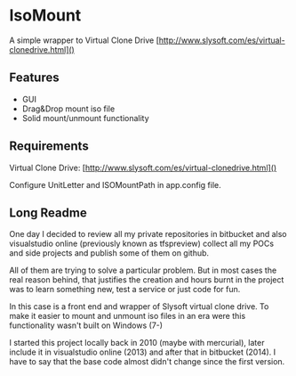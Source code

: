 # IsoMount

A simple wrapper to Virtual Clone Drive [http://www.slysoft.com/es/virtual-clonedrive.html]()

## Features

- GUI
- Drag&Drop mount iso file
- Solid mount/unmount functionality

## Requirements

Virtual Clone Drive: [http://www.slysoft.com/es/virtual-clonedrive.html]()

Configure UnitLetter and ISOMountPath in app.config file.

## Long Readme

One day I decided to review all my private repositories in bitbucket and also visualstudio online (previously known as tfspreview) collect all my POCs and side projects and publish some of them on github. 

All of them are trying to solve a particular problem. But in most cases the real reason behind, that justifies the creation and hours burnt in the project was to learn something new, test a service or just code for fun.

In this case is a front end and wrapper of Slysoft virtual clone drive. To make it easier to mount and unmount iso files in an era were this functionality wasn't built on Windows (7-)

I started this project locally back in 2010 (maybe with mercurial), later include it in visualstudio online (2013) and after that in bitbucket (2014). I have to say that the base code almost didn't change  since the first version.

